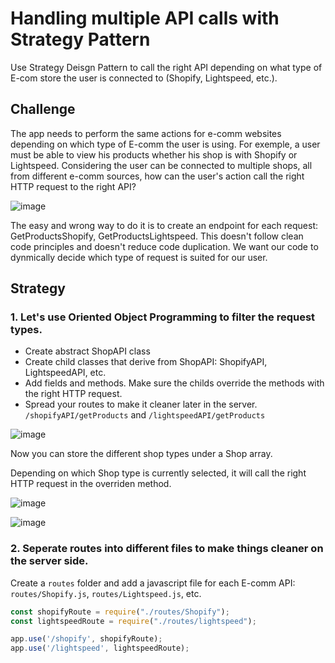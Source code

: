 # Handling multiple API calls with Strategy Pattern
Use Strategy Deisgn Pattern to call the right API depending on what type of E-com store the user is connected to (Shopify, Lightspeed, etc.).

## Challenge
The app needs to perform the same actions for e-comm websites depending on which type of E-comm the user is using. For exemple, a user must be able to view his products whether his shop is with Shopify or Lightspeed. Considering the user can be connected to multiple shops, all from different e-comm sources, how can the user's action call the right HTTP request to the right API?

![image](https://user-images.githubusercontent.com/36003383/183108114-188534fa-6e80-4516-b8ff-938ef6f84b93.png)

The easy and wrong way to do it is to create an endpoint for each request: GetProductsShopify, GetProductsLightspeed. This doesn't follow clean code principles and doesn't reduce code duplication. We want our code to dynmically decide which type of request is suited for our user.

## Strategy
### 1. Let's use Oriented Object Programming to filter the request types.

- Create abstract ShopAPI class
- Create child classes that derive from ShopAPI: ShopifyAPI, LightspeedAPI, etc.
- Add fields and methods. Make sure the childs override the methods with the right HTTP request.
- Spread your routes to make it cleaner later in the server. `/shopifyAPI/getProducts` and `/lightspeedAPI/getProducts`

![image](https://user-images.githubusercontent.com/36003383/183122928-06cc8717-97f5-4a73-8381-5c3800f03c14.png)

Now you can store the different shop types under a Shop array.

Depending on which Shop type is currently selected, it will call the right HTTP request in the overriden method.

![image](https://user-images.githubusercontent.com/36003383/183126329-ddf7ef72-6506-45e1-a110-dec68af1639a.png)

![image](https://user-images.githubusercontent.com/36003383/183126488-db00ff3e-0d9b-47fd-8e71-3c3e25edc625.png)

### 2. Seperate routes into different files to make things cleaner on the server side.

Create a `routes` folder and add a javascript file for each E-comm API: `routes/Shopify.js`, `routes/Lightspeed.js`, etc.
```javascript
const shopifyRoute = require("./routes/Shopify");
const lightspeedRoute = require("./routes/lightspeed");

app.use('/shopify', shopifyRoute);
app.use('/lightspeed', lightspeedRoute);
